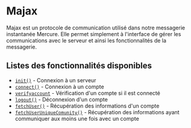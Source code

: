 # Majax

Majax est un protocole de communication utilisé dans notre messagerie instantanée Mercure.
Elle permet simplement à l'interface de gérer les communications avec le serveur et ainsi les fonctionnalités de la messagerie.

## Listes des fonctionnalités disponibles

-   [`init()`](./init.md) - Connexion à un serveur
-   [`connect()`](./Connect.md) - Connexion à un compte
-   [`verifyaccount`](./verifyaccount.md) - Vérification d'un compte si il est connecté
-   [`logout()`](./logout.md) - Déconnexion d'un compte
-   [`fetchUser()`](./fetchUser.md) - Récupération des informations d'un compte
-   [`fetchUserUniqueComunity()`](./fetchUserUniqueComunity.md) - Récupération des informations ayant communiquer aux moins une fois avec un compte